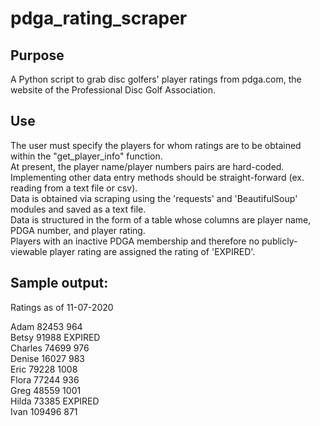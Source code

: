 # pdga_rating_scraper

## Purpose
A Python script to grab disc golfers' player ratings from pdga.com, the website of the Professional Disc Golf Association.


## Use
The user must specify the players for whom ratings are to be obtained within the "get_player_info" function.  
At present, the player name/player numbers pairs are hard-coded.
Implementing other data entry methods should be straight-forward (ex. reading from a text file or csv).  
Data is obtained via scraping using the 'requests' and 'BeautifulSoup' modules and saved as a text file.  
Data is structured in the form of a table whose columns are player name, PDGA number, and player rating.  
Players with an inactive PDGA membership and therefore no publicly-viewable player rating are assigned the rating of 'EXPIRED'.


## Sample output:

Ratings as of 11-07-2020

Adam            82453           964  
Betsy           91988           EXPIRED  
Charles         74699           976  
Denise          16027           983  
Eric            79228           1008  
Flora           77244           936  
Greg            48559           1001  
Hilda           73385           EXPIRED  
Ivan            109496          871  

